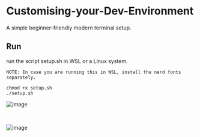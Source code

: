 # Customising-your-Dev-Environment
A simple beginner-friendly modern terminal setup.

## Run
run the script setup.sh in WSL or a Linux system.

` NOTE: In case you are running this in WSL, install the nerd fonts separately. `

```shell
chmod +x setup.sh
./setup.sh
```
![image](https://github.com/Jeswin-8801/Customising-your-Dev-Environment/assets/169489768/8bb85859-cc7f-40e5-adb8-951f552963c2)

<br>

![image](https://github.com/Jeswin-8801/Customising-your-Dev-Environment/assets/169489768/a3c5ea1d-1495-40fe-930e-ef3f0051b537)
